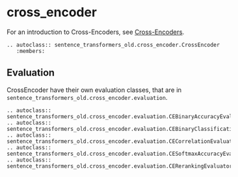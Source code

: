 # cross_encoder
For an introduction to Cross-Encoders, see [Cross-Encoders](../../examples/applications/cross-encoder/README.md).
```eval_rst
.. autoclass:: sentence_transformers_old.cross_encoder.CrossEncoder
   :members:
```


## Evaluation
CrossEncoder have their own evaluation classes, that are in `sentence_transformers_old.cross_encoder.evaluation`.

```eval_rst
.. autoclass:: sentence_transformers_old.cross_encoder.evaluation.CEBinaryAccuracyEvaluator
.. autoclass:: sentence_transformers_old.cross_encoder.evaluation.CEBinaryClassificationEvaluator
.. autoclass:: sentence_transformers_old.cross_encoder.evaluation.CECorrelationEvaluator
.. autoclass:: sentence_transformers_old.cross_encoder.evaluation.CESoftmaxAccuracyEvaluator
.. autoclass:: sentence_transformers_old.cross_encoder.evaluation.CERerankingEvaluator
```